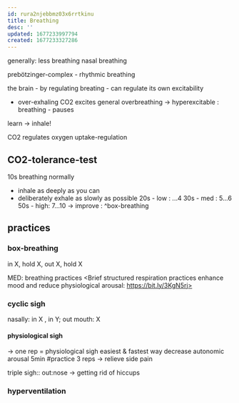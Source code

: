 ```yaml
---
id: rura2njebbmz03x6rrtkinu
title: Breathing
desc: ''
updated: 1677233997794
created: 1677233327286
---
```

generally:
  less breathing
  nasal breathing

prebötzinger-complex - rhythmic breathing

the brain - by regulating breating - can regulate its own excitability

- over-exhaling CO2 excites
general overbreathing -> hyperexcitable :
  breathing - pauses

learn -> inhale!

CO2 regulates oxygen uptake-regulation
## CO2-tolerance-test
  10s breathing normally
  - inhale as deeply as you can
  - deliberately exhale as slowly as possible
  20s - low : ...4
  30s - med : 5...6
  50s - high: 7...10
  -> improve : ^box-breathing

## practices
### box-breathing
  in X, hold X, out X, hold X

MED: breathing practices <Brief structured respiration practices enhance mood and reduce physiological arousal: https://bit.ly/3KgN5rj>

### cyclic sigh
  nasally: in X , in Y; out mouth: X
  #### physiological sigh
  -> one rep = physiological sigh
  easiest & fastest way decrease autonomic arousal
5min #practice
3 reps -> relieve side pain

triple sigh:: out:nose -> getting rid of hiccups

### hyperventilation